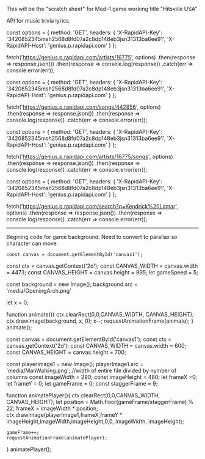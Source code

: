 This will be the "scratch sheet" for Mod-1 game working title "Hitsville USA"



API for music trivia lyrics

const options = {
	method: 'GET',
	headers: {
		'X-RapidAPI-Key': '3420852345msh2568d8fd07a2c8dp148eb3jsn31313ba6ee91',
		'X-RapidAPI-Host': 'genius.p.rapidapi.com'
	}
};

fetch('https://genius.p.rapidapi.com/artists/16775', options)
	.then(response => response.json())
	.then(response => console.log(response))
	.catch(err => console.error(err));


const options = {
	method: 'GET',
	headers: {
		'X-RapidAPI-Key': '3420852345msh2568d8fd07a2c8dp148eb3jsn31313ba6ee91',
		'X-RapidAPI-Host': 'genius.p.rapidapi.com'
	}
};

fetch('https://genius.p.rapidapi.com/songs/442856', options)
	.then(response => response.json())
	.then(response => console.log(response))
	.catch(err => console.error(err));



  const options = {
	method: 'GET',
	headers: {
		'X-RapidAPI-Key': '3420852345msh2568d8fd07a2c8dp148eb3jsn31313ba6ee91',
		'X-RapidAPI-Host': 'genius.p.rapidapi.com'
	}
};

fetch('https://genius.p.rapidapi.com/artists/16775/songs', options)
	.then(response => response.json())
	.then(response => console.log(response))
	.catch(err => console.error(err));



const options = {
	method: 'GET',
	headers: {
		'X-RapidAPI-Key': '3420852345msh2568d8fd07a2c8dp148eb3jsn31313ba6ee91',
		'X-RapidAPI-Host': 'genius.p.rapidapi.com'
	}
};

fetch('https://genius.p.rapidapi.com/search?q=Kendrick%20Lamar', options)
	.then(response => response.json())
	.then(response => console.log(response))
	.catch(err => console.error(err));

    
**********************************************************************************************************************************************************************************************************

Begining code for game background.  Need to convert to parallax so character can move


    const canvas = document.getElementById('canvas1');
const ctx = canvas.getContext('2d');
const CANVAS_WIDTH = canvas.width = 4473;
const CANVAS_HEIGHT = canvas.height = 895;
let gameSpeed = 5;


const background = new Image();
background.src = 'media/OpeningArch.png'

let x = 0;

function animate(){
    ctx.clearRect(0,0,CANVAS_WIDTH, CANVAS_HEIGHT);
    ctx.drawImage(background, x, 0);
    x--;
    requestAnimationFrame(animate);
}
animate();

const canvas = document.getElementById('canvas1');
const ctx = canvas.getContext('2d');
const CANVAS_WIDTH = canvas.width = 600;
const CANVAS_HEIGHT = canvas.height = 700;

const playerImage1 = new Image();
playerImage1.src = 'media/ManWalking.png';
//width of entire file divided by nymber of columns
const imageWidth = 290;
const imageHeight = 480;
let frameX =0;
let frameY = 0;
let gameFrame = 0;
const staggerFrame = 9;

function animatePlayer(){
    ctx.clearRect(0,0,CANVAS_WIDTH, CANVAS_HEIGHT);
    let position = Math.floor(gameFrame/staggerFrame) % 22;
    frameX = imageWidth * position;
    ctx.drawImage(playerImage1,frameX,frameY * imageHeight,imageWidth,imageHeight,0,0, imageWidth, imageHeight);
    
    gameFrame++;
    requestAnimationFrame(animatePlayer);
}
animatePlayer();